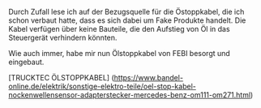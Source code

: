 Durch Zufall lese ich auf der Bezugsquelle für die Östoppkabel, die ich schon verbaut hatte, dass es sich dabei um Fake Produkte handelt.
Die Kabel verfügen über keine Bauteile, die den Aufstieg von Öl in das Steuergerät verhindern könnten. 

Wie auch immer, habe mir nun Ölstoppkabel von FEBI besorgt und eingebaut.

[TRUCKTEC ÖLSTOPPKABEL] (https://www.bandel-online.de/elektrik/sonstige-elektro-teile/oel-stop-kabel-nockenwellensensor-adapterstecker-mercedes-benz-om111-om271.html)
